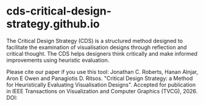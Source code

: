 # cds-critical-design-strategy.github.io
The Critical Design Strategy (CDS) is a structured method designed to facilitate the examination of visualisation designs through reflection and critical thought. The CDS helps designers think critically and make informed improvements using heuristic evaluation. 

Please cite our paper if you use this tool:
Jonathan C. Roberts, Hanan Alnjar, Aron E Owen and Panagiotis D. Ritsos. "Critical Design Strategy: a Method for Heuristically Evaluating Visualisation Designs". Accepted for publication in IEEE Transactions on Visualization and Computer Graphics (TVCG), 2026. DOI:
